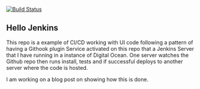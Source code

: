 [![Build Status](http://107.170.228.115:8080/buildStatus/icon?job=hello-jenkins)](http://107.170.228.115:8080/job/hello-jenkins/)

Hello Jenkins
-

This repo is a example of CI/CD working with UI code following a pattern of having a Githook plugin Service activated on this repo that a Jenkins Server that I have running in a instance of Digital Ocean. One server watches the Github repo then runs install, tests and if successful deploys to another server where the code is hosted.

I am working on a blog post on showing how this is done.